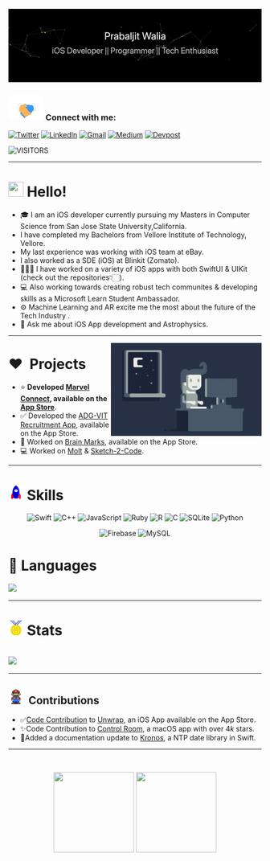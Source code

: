 <p align="center"> <img src="https://raw.githubusercontent.com/prabal4546/prabal4546/master/banner-crop.gif" > </p>

### <img src="Assets/Handshake.gif" width="70" height="50">&nbsp;Connect with me:
[![Twitter](https://img.shields.io/badge/twitter-%231DA1F2.svg?&style=for-the-badge&logo=twitter&logoColor=white)](https://twitter.com/PrabaljitW)
 [![LinkedIn](https://img.shields.io/badge/linkedin-%230077B5.svg?&style=for-the-badge&logo=linkedin&logoColor=white)](https://www.linkedin.com/in/prabaljit-walia-5800571a0/)
 [<img alt="Gmail" src="https://img.shields.io/badge/Gmail-D14836?style=for-the-badge&logo=gmail&logoColor=white" />](mailto:minus-sniff0i@icloud.com?subject=From%20GitHub&body=Hi,%20there.%20Found%20you%20on%20GitHub.)
 [<img alt="Medium" src="https://img.shields.io/badge/Medium-%23000000.svg?style=for-the-badge&logo=Medium&logoColor=white"/>](https://prabal4546.medium.com)
[![Devpost](https://img.shields.io/badge/Devpost-003E54.svg?style=for-the-badge&logo=Devpost&logoColor=white)](https://devpost.com/prabal4546/)

![VISITORS](https://visitor-badge.laobi.icu/badge?page_id=prabal4546.visitor-badge)
 ____________________________________________________________________
# <img src="https://raw.githubusercontent.com/aemmadi/aemmadi/master/wave.gif" width="30" height="30">&nbsp;Hello! 
- 🎓 I am an iOS developer currently pursuing my Masters in Computer Science from San Jose State University,California.
- I have completed my Bachelors from Vellore Institute of Technology, Vellore.
- My last experience was working with iOS team at eBay.
- I also worked as a SDE (iOS) at Blinkit (Zomato).
- 🧑🏻‍💻 I have worked on a variety of iOS apps with both SwiftUI & UIKit (check out the repositories👇🏻). 
- 💻 Also working towards creating robust tech communites & developing skills as a Microsoft Learn Student Ambassador. 
- ⚙️ Machine Learning and AR excite me the most about the future of the Tech Industry . 
- 💬 Ask me about iOS App development and Astrophysics.

____________________________________________________________________
<img alt="Night Coding" src="https://raw.githubusercontent.com/AVS1508/AVS1508/master/assets/Night-Coding.gif" align="right"/>

# ❤️&nbsp; Projects
- ⭐️ **Developed [Marvel Connect](https://prabal4546.github.io/automatic-app-landing-page/), available on the [App Store](https://apple.co/3wevMOi)**.
- ✅ Developed the [ADG-VIT Recruitment App](https://github.com/ADG-VIT/ADG-Externals-App-iOS), available on the App Store.
- 🧠 Worked on [Brain Marks](https://github.com/mikaelacaron/brain-marks), available on the App Store.
- 💻 Worked on [Molt](https://github.com/ryanlintott/Molt) & [Sketch-2-Code](https://github.com/MLH-Fellowship/pod-3.1.0-Sketch2Code). 

____________________________________________________________________


 # <img src="Assets/Rocket.gif" width="30" height="30">&nbsp;Skills  

<p align="center"><img alt="Swift" src="https://img.shields.io/badge/swift-%23FA7343.svg?&style=for-the-badge&logo=swift&logoColor=white"/> <img alt="C++" src="https://img.shields.io/badge/c++%20-%2300599C.svg?&style=for-the-badge&logo=c%2B%2B&ogoColor=white"/>
<img alt="JavaScript" src="https://img.shields.io/badge/javascript%20-%23323330.svg?&style=for-the-badge&logo=javascript&logoColor=%23F7DF1E"/>
<img alt="Ruby" src="https://img.shields.io/badge/ruby-%23CC342D.svg?&style=for-the-badge&logo=ruby&logoColor=white"/>
<img alt="R" src="https://img.shields.io/badge/r-%23276DC3.svg?&style=for-the-badge&logo=r&logoColor=white"/>
<img alt="C" src="https://img.shields.io/badge/c%20-%2300599C.svg?&style=for-the-badge&logo=c&logoColor=white"/>
<img alt="SQLite" src ="https://img.shields.io/badge/sqlite-%2307405e.svg?&style=for-the-badge&logo=sqlite&logoColor=white"/>
<img alt="Python" src="https://img.shields.io/badge/python%20-%2314354C.svg?&style=for-the-badge&logo=python&logoColor=white"/></p>
<p align="center">
<img alt="Firebase" src="https://img.shields.io/badge/firebase%20-%23039BE5.svg?&style=for-the-badge&logo=firebase"/> <img alt="MySQL" src="https://img.shields.io/badge/mysql-%2300f.svg?&style=for-the-badge&logo=mysql&logoColor=white"/>
</p>


# 📖&nbsp;Languages

<img src="https://github-readme-stats.vercel.app//api/top-langs/?username=prabal4546&layout=compact" width="40%">

____________________________________________________________________

# <img src="Assets/Medal.gif" width="30">&nbsp;Stats

<br />
<img src="http://github-readme-streak-stats.herokuapp.com?user=prabal4546&theme=graywhite&hide_border=true" >


____________________________________________________________________

## <img src="Assets/Mario_Hello_Big.gif" width="30">&nbsp; Contributions
- ✅[Code Contribution](https://github.com/twostraws/Unwrap/pull/200) to [Unwrap](https://github.com/twostraws/Unwrap), an iOS App available on the App Store. 
- ✨Code Contribution to [Control Room](https://github.com/twostraws/ControlRoom), a macOS app with over 4*k* stars.
- 📄Added a documentation update to [Kronos](https://github.com/MobileNativeFoundation/Kronos), a NTP date library in Swift. 

____________________________________________________________________
</p>
<br>
<p align="center"> <img src="https://octodex.github.com/images/daftpunktocat-thomas.gif" height="160" width="160"> <img src="https://octodex.github.com/images/daftpunktocat-guy.gif" height="160" width="160"></p>
